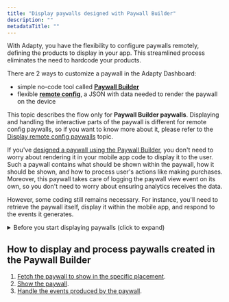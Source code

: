 ```yaml
---
title: "Display paywalls designed with Paywall Builder"
description: ""
metadataTitle: ""
---
```


With Adapty, you have the flexibility to configure paywalls remotely, defining the products to display in your app. This streamlined process eliminates the need to hardcode your products.

There are 2 ways to customize a paywall in the Adapty Dashboard: 

- simple no-code tool called [**Paywall Builder**](/3.0/adapty-paywall-builder) 
- flexible [**remote config**](customize-paywall-with-remote-config), a JSON with data needed to render the paywall on the device

This topic describes the flow only for **Paywall Builder paywalls**. Displaying and handling the interactive parts of the paywall is different for remote config paywalls, so if you want to know more about it, please refer to the [Display remote config paywalls](display-remote-config-paywalls) topic.

If you've [designed a paywall using the Paywall Builder](/3.0/adapty-paywall-builder), you don't need to worry about rendering it in your mobile app code to display it to the user. Such a paywall contains what should be shown within the paywall, how it should be shown, and how to process user's actions like making purchases. Moreover, this paywall takes care of logging the paywall view event on its own, so you don't need to worry about ensuring analytics receives the data. 

However, some coding still remains necessary. For instance, you'll need to retrieve the paywall itself, display it within the mobile app, and respond to the events it generates.

<details>
   <summary>Before you start displaying paywalls (click to expand)</summary>

   1. [Create your products in the Adapty dashboard](create-product)

2. [Create a paywall in the Adapty Dashboard and incorporate the products into it](create-paywall) 

3. [Create a placement and incorporate your paywall into it](create-placement)

4. [Install AdaptySDK and AdaptyUI SDK](installation-of-adapty-sdks).
</details>

## How to display and process paywalls created in the Paywall Builder

1. [Fetch the paywall to show in the specific placement](get-pb-paywalls).
2. [Show the paywall](present-pb-paywalls).
3. [Handle the events produced by the paywall](handling-pb-paywall-events).